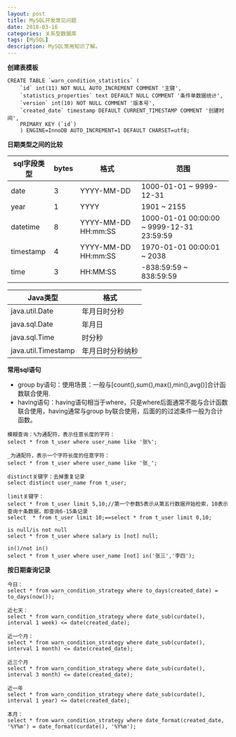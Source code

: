 ```yaml
---
layout: post
title: MySQL开发常见问题
date: 2018-03-16
categories: 关系型数据库
tags: [MySQL]
description: MySQL常用知识了解。
---
```


**创建表模板**
```$xslt
CREATE TABLE `warn_condition_statistics` (
    `id` int(11) NOT NULL AUTO_INCREMENT COMMENT '主键',
    `statistics_properties` text DEFAULT NULL COMMENT '条件单数据统计',
    `version` int(10) NOT NULL COMMENT '版本号',
    `created_date` timestamp DEFAULT CURRENT_TIMESTAMP COMMENT '创建时间',
    PRIMARY KEY (`id`)
    ) ENGINE=InnoDB AUTO_INCREMENT=1 DEFAULT CHARSET=utf8;
```

**日期类型之间的比较**

|sql字段类型|bytes|格式|范围|
|---|---|---|---|
|date|3|YYYY-MM-DD|1000-01-01 ~ 9999-12-31|
|year|1|YYYY|1901 ~ 2155|
|datetime|8|YYYY-MM-DD HH:mm:SS|1000-01-01 00:00:00 ~ 9999-12-31 23:59:59|
|timestamp|4|YYYY-MM-DD HH:mm:SS|1970-01-01 00:00:01 ~ 2038|
|time|3|HH:MM:SS|-838:59:59 ~ 838:59:59|

|Java类型|格式|
|---|---|
|java.util.Date|年月日时分秒|
|java.sql.Date|年月日|
|java.sql.Time|时分秒|
|java.util.Timestamp|年月日时分秒纳秒|

**常用sql语句**
- group by语句：使用场景：一般与[count(),sum(),max(),min(),avg()]合计函数联合使用.
- having语句：having语句相当于where，只是where后面通常不能与合计函数联合使用，having通常与group by联合使用，后面的的过滤条件一般为合计函数。

```
模糊查询：%为通配符，表示任意长度的字符：
select * from t_user where user_name like '张%';

_为通配符，表示一个字符长度的任意字符：
select * from t_user where user_name like '张_';

distinct关键字：去掉重复记录
select distinct user_name from t_user;

limit关键字：
select * from t_user limit 5,10;//第一个参数5表示从第五行数据开始检索，10表示查询十条数据，即查询6-15条记录
select  * from t_user limit 10;==select * from t_user limit 0,10;

is null/is not null
select * from t_user where salary is [not] null;

in()/not in()
select * from t_user where user_name [not] in('张三','李四');
```

**按日期查询记录**
```
今日：
select * from warn_condition_strategy where to_days(created_date) = to_days(now());

近七天：
select * from warn_condition_strategy where date_sub(curdate(), interval 1 week) <= date(created_date);

近一个月：
select * from warn_condition_strategy where date_sub(curdate(), interval 1 month) <= date(created_date);

近三个月
select * from warn_condition_strategy where date_sub(curdate(), interval 3 month) <= date(created_date);

近一年
select * from warn_condition_strategy where date_sub(curdate(), interval 1 year) <= date(created_date);

本月：
select * from warn_condition_strategy where date_format(created_date, '%Y%m') = date_format(curdate(), '%Y%m');
```